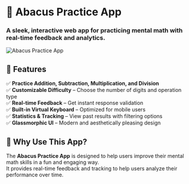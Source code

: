 # 🧮 Abacus Practice App

### A sleek, interactive web app for practicing mental math with real-time feedback and analytics.

![Abacus Practice App](https://your-image-url.com) <!-- Optional: Replace with an actual screenshot of the app -->

## 🚀 Features

✅ **Practice Addition, Subtraction, Multiplication, and Division**  
✅ **Customizable Difficulty** – Choose the number of digits and operation type  
✅ **Real-time Feedback** – Get instant response validation  
✅ **Built-in Virtual Keyboard** – Optimized for mobile users  
✅ **Statistics & Tracking** – View past results with filtering options  
✅ **Glassmorphic UI** – Modern and aesthetically pleasing design  

## 🎯 Why Use This App?

The **Abacus Practice App** is designed to help users improve their mental math skills in a fun and engaging way.  
It provides real-time feedback and tracking to help users analyze their performance over time.  